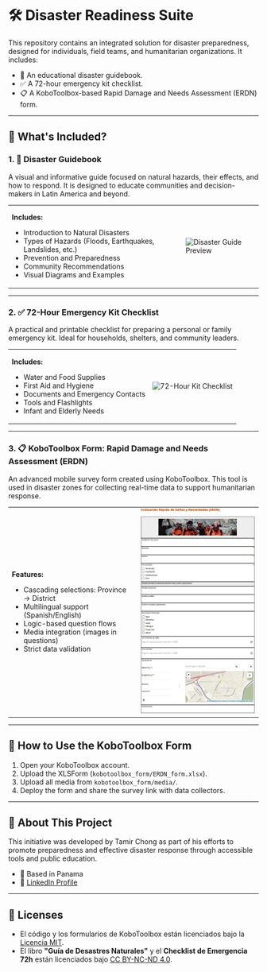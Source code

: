 # 🛠️ Disaster Readiness Suite

This repository contains an integrated solution for disaster preparedness, designed for individuals, field teams, and humanitarian organizations. It includes:

- 📘 An educational disaster guidebook.
- ✅ A 72-hour emergency kit checklist.
- 📋 A KoboToolbox-based Rapid Damage and Needs Assessment (ERDN) form.

---

## 📂 What's Included?

### 1. 📘 Disaster Guidebook

A visual and informative guide focused on natural hazards, their effects, and how to respond. It is designed to educate communities and decision-makers in Latin America and beyond.

<table>
<tr>
<td>

**Includes:**

- Introduction to Natural Disasters
- Types of Hazards (Floods, Earthquakes, Landslides, etc.)
- Prevention and Preparedness
- Community Recommendations
- Visual Diagrams and Examples

</td>
<td>

<img src="assets/images/disaster_guide_preview.png" alt="Disaster Guide Preview" width="350"/>

</td>
</tr>
</table>

---

### 2. ✅ 72-Hour Emergency Kit Checklist

A practical and printable checklist for preparing a personal or family emergency kit. Ideal for households, shelters, and community leaders.

<table>
<tr>
<td>

**Includes:**

- Water and Food Supplies
- First Aid and Hygiene
- Documents and Emergency Contacts
- Tools and Flashlights
- Infant and Elderly Needs

</td>
<td>

<img src="assets/images/emergency_checklist_preview.png" alt="72-Hour Kit Checklist" width="350"/>

</td>
</tr>
</table>

---

### 3. 📋 KoboToolbox Form: Rapid Damage and Needs Assessment (ERDN)

An advanced mobile survey form created using KoboToolbox. This tool is used in disaster zones for collecting real-time data to support humanitarian response.

<table>
<tr>
<td>

**Features:**

- Cascading selections: Province → District
- Multilingual support (Spanish/English)
- Logic-based question flows
- Media integration (images in questions)
- Strict data validation

</td>
<td>

<img src="assets/images/kobotoolbox_form_preview.png" alt="KoboToolbox Form Preview" width="350"/>

</td>
</tr>
</table>

---

## 🚀 How to Use the KoboToolbox Form

1. Open your KoboToolbox account.
2. Upload the XLSForm (`kobotoolbox_form/ERDN_form.xlsx`).
3. Upload all media from `kobotoolbox_form/media/`.
4. Deploy the form and share the survey link with data collectors.

---

## 📌 About This Project

This initiative was developed by Tamir Chong as part of his efforts to promote preparedness and effective disaster response through accessible tools and public education.

- 📍 Based in Panama
- 🔗 [LinkedIn Profile](https://www.linkedin.com/in/tamirchong/)

---

## 📄 Licenses

- El código y los formularios de KoboToolbox están licenciados bajo la [Licencia MIT](./LICENSE).
- El libro **"Guía de Desastres Naturales"** y el **Checklist de Emergencia 72h** están licenciados bajo [CC BY-NC-ND 4.0](./documents/LICENSE_BOOK_CHECKLIST.md).
